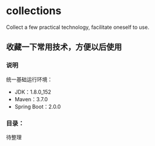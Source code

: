 # collections
Collect a few practical technology, facilitate oneself to use.

## 收藏一下常用技术，方便以后使用

### 说明
统一基础运行环境：
* JDK：1.8.0_152
* Maven：3.7.0
* Spring Boot：2.0.0


### 目录：
待整理




